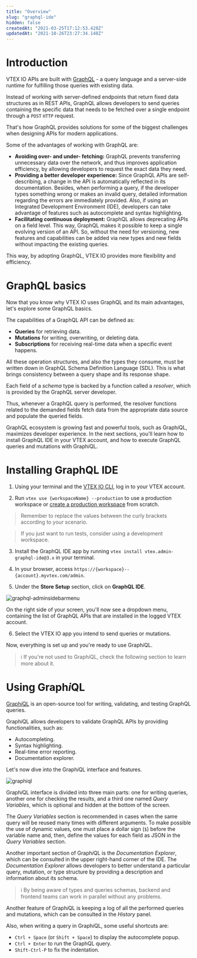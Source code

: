 ```yaml
---
title: "Overview"
slug: "graphql-ide"
hidden: false
createdAt: "2021-03-25T17:12:53.428Z"
updatedAt: "2021-10-26T23:27:34.148Z"
---
```


# Introduction

VTEX IO APIs are built with [GraphQL](https://graphql.org/) - a query language and a server-side runtime for fulfilling those queries with existing data.

Instead of working with server-defined endpoints that return fixed data structures as in  REST APIs, GraphQL allows developers to send queries containing the specific data that needs to be fetched over a single endpoint through a `POST` `HTTP` request.

That's how GraphQL provides solutions for some of the biggest challenges when designing APIs for modern applications.

Some of the advantages of working with GraphQL are:

- **Avoiding over- and under- fetching:** GraphQL prevents transferring unnecessary data over the network, and thus improves application efficiency, by allowing developers to request the exact data they need.
- **Providing a better developer experience:** Since GraphQL APIs are self-describing, a change in the API is automatically reflected in its documentation. Besides, when performing a query, if the developer types something wrong or makes an invalid query, detailed information regarding the errors are immediately provided. Also, if using an Integrated Development Environment (IDE), developers can take advantage of features such as autocomplete and syntax highlighting.
- **Facilitating continuous deployment:** GraphQL allows deprecating APIs on a field level. This way, GraphQL makes it possible to keep a single evolving version of an API. So, without the need for versioning, new features and capabilities can be added via new types and new fields without impacting the existing queries.

This way, by adopting GraphQL, VTEX IO provides more flexibility and efficiency.

# GraphQL basics

Now that you know why VTEX IO uses GraphQL and its main advantages, let's explore some GraphQL basics.

The capabilities of a GraphQL API can be defined as:

- **Queries** for retrieving data.
- **Mutations** for writing, overwriting, or deleting data.
- **Subscriptions** for receiving real-time data when a specific event happens.

All these operation structures, and also the types they consume, must be written down in GraphQL Schema Definition Language (SDL). This is what brings consistency between a query shape and its response shape.

Each field of a *schema* type is backed by a function called a *resolver*, which is provided by the GraphQL server developer.

Thus, whenever a GraphQL query is performed, the resolver functions related to the demanded fields fetch data from the appropriate data source and populate the queried fields.

GraphQL ecosystem is growing fast and powerful tools, such as Graph*i*QL, maximizes developer experience. In the next sections, you'll learn how to install GraphQL IDE in your VTEX account, and how to execute GraphQL queries and mutations with Graph*i*QL.

# Installing GraphQL IDE

1. Using your terminal and the [VTEX IO CLI](https://developers.vtex.com/vtex-developer-docs/docs/vtex-io-documentation-vtex-io-cli-installation-and-command-reference), log in to your VTEX account.

2. Run `vtex use {workspaceName} --production` to use a production workspace or [create a production workspace](https://vtex.io/docs/recipes/development/creating-a-production-workspace/) from scratch.

> Remember to replace the values between the curly brackets according to your scenario.

> If you just want to run tests, consider using a development workspace.

3. Install the GraphQL IDE app by running `vtex install vtex.admin-graphql-ide@3.x` in your terminal.

4. In your browser, access `https://{workspace}--{account}.myvtex.com/admin`.

5. Under the **Store Setup** section, click on **GraphQL IDE**.

![graphql-adminsidebarmenu](https://raw.githubusercontent.com/vtexdocs/dev-portal-content/main/images/graphql-ide-0.png)

On the right side of your screen, you'll now see a dropdown menu, containing the list of GraphQL APIs that are installed in the logged VTEX account.

6. Select the VTEX IO app you intend to send queries or mutations.

Now, everything is set up and you're ready to use Graph*i*QL.

> ℹ️ If you're not used to Graph*i*QL, check the following section to learn more about it.

# Using Graph*i*QL

[Graph*i*QL](https://github.com/graphql/graphiql) is an open-source tool for writing, validating, and testing GraphQL queries.

Graph*i*QL allows developers to validate GraphQL APIs by providing functionalities, such as:

- Autocompleting.
- Syntax highlighting.
- Real-time error reporting.
- Documentation explorer.

Let's now dive into the Graph*i*QL interface and features.

![graphiql](https://raw.githubusercontent.com/vtexdocs/dev-portal-content/main/images/graphql-ide-1.png)

Graph*i*QL interface is divided into three main parts: one for writing queries, another one for checking the results, and a third one named *Query Variables*, which is optional and hidden at the bottom of the screen.

The *Query Variables* section is recommended in cases when the same query will be reused many times with different arguments. To make possible the use of dynamic values, one must place a dollar sign (`$`) before the variable name and, then, define the values for each field as JSON in the *Query Variables* section.

Another important section of Graph*i*QL is the *Documentation Explorer*, which can be consulted in the upper right-hand corner of the IDE. The *Documentation Explorer* allows developers to better understand a particular query, mutation, or type structure by providing a description and information about its schema.

> ℹ️ By being aware of types and queries schemas, backend and frontend teams can work in parallel without any problems.

Another feature of Graph*i*QL is keeping a log of all the performed queries and mutations, which can be consulted in the *History* panel.

Also, when writing a query in Graph*i*QL, some useful shortcuts are:

- `Ctrl + Space` (or `Shift + Space`) to display the autocomplete popup.
- `Ctrl + Enter` to run the GraphQL query.
- `Shift-Ctrl-P` to fix the indentation.
